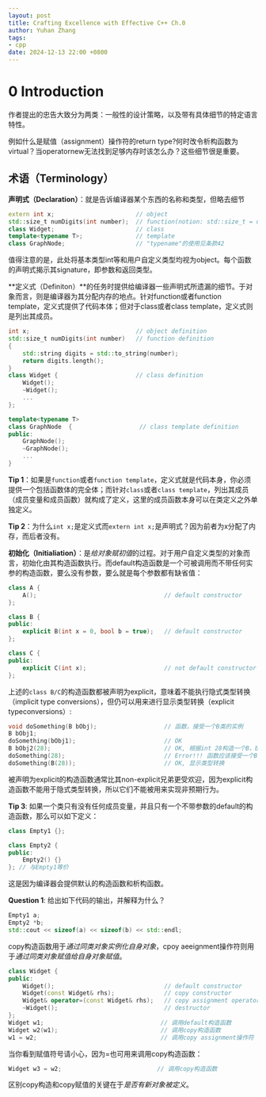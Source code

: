 ```yaml
---
layout: post
title: Crafting Excellence with Effective C++ Ch.0
author: Yuhan Zhang
tags:
- cpp
date: 2024-12-13 22:00 +0800
---
```

# 0 Introduction
作者提出的忠告大致分为两类：一般性的设计策略，以及带有具体细节的特定语言特性。

例如什么是赋值（assignment）操作符的return type?何时改令析构函数为virtual？当operatornew无法找到足够内存时该怎么办？这些细节很是重要。
## 术语（Terminology）
**声明式（Declaration）**：就是告诉编译器某个东西的名称和类型，但略去细节
```cpp
extern int x;                       // object
std::size_t numDigits(int number);  // function(notion: std::size_t = unsigned int)
class Widget;                       // class
template<typename T>;               // template
class GraphNode;                    // "typename"的使用见条款42
```
值得注意的是，此处将基本类型int等和用户自定义类型均视为object。每个函数的声明式揭示其signature，即参数和返回类型。

**定义式（Definiton）**的任务时提供给编译器一些声明式所遗漏的细节。于对象而言，则是编译器为其分配内存的地点。针对function或者function template，定义式提供了代码本体；但对于class或者class template，定义式则是列出其成员。
```cpp
int x;                              // object definition
std::size_t numDigits(int number)   // function definition
{
    std::string digits = std::to_string(number);
    return digits.length();
}
class Widget {                      // class definition
    Widget();
    ~Widget();
    ...
};

template<typename T>
class GraphNode  {                   // class template definition
public:
    GraphNode();
    ~GraphNode();
    ...
}
```
**Tip 1**：如果是`function`或者`function template`，定义式就是代码本身，你必须提供一个包括函数体的完全体；而针对`class`或者`class template`，列出其成员（成员变量和成员函数）就构成了定义，这里的成员函数本身可以在类定义之外单独定义。

**Tip 2**：为什么`int x;`是定义式而`extern int x;`是声明式？因为前者为x分配了内存，而后者没有。

**初始化（Initialiation）**：是*给对象赋初值*的过程。对于用户自定义类型的对象而言，初始化由其构造函数执行。而default构造函数是一个可被调用而不带任何实参的构造函数，要么没有参数，要么就是每个参数都有缺省值：
```cpp
class A {
    A();                                    // default constructor
};

class B {
public:
    explicit B(int x = 0, bool b = true);   // default constructor
};

class C {
public:
    explicit C(int x);                      // not default constructor  
};
```
上述的`class B/C`的构造函数都被声明为explicit，意味着不能执行隐式类型转换（implicit type conversions），但仍可以用来进行显示类型转换（explicit typeconversions）:
```cpp
void doSomething(B bObj);                   // 函数，接受一个B类的实例
B bObj1;
doSomething(bObj1);                         // OK
B bObj2(28);                                // OK, 根据int 28构造一个B，bool参数缺省为true
doSomething(28);                            // Error!!! 函数应该接受一个B，而不是int，并且没有隐式转换
doSomething(B(28));                         // OK, 显示类型转换
```
被声明为explicit的构造函数通常比其non-explicit兄弟更受欢迎，因为explicit构造函数不能用于隐式类型转换，所以它们不能被用来实现非预期行为。

**Tip 3**:
如果一个类只有没有任何成员变量，并且只有一个不带参数的default的构造函数，那么可以如下定义：
```cpp
class Empty1 {};

class Empty2 { 
public:
    Empty2() {} 
}; // 与Empty1等价
```
这是因为编译器会提供默认的构造函数和析构函数。

**Question 1**:
给出如下代码的输出，并解释为什么？
```cpp
Empty1 a;
Empty2 *b;
std::cout << sizeof(a) << sizeof(b) << std::endl;
```

copy构造函数用于*通过同类对象实例化自身对象*，cpoy aeeignment操作符则用于*通过同类对象赋值给自身对象赋值*。
```cpp
class Widget {
public:
    Widget();                               // default constructor
    Widget(const Widget& rhs);              // copy constructor
    Widget& operator=(const Widget& rhs);   // copy assignment operator
    ~Widget();                              // destructor
};
Widget w1;                                 // 调用default构造函数
Widget w2(w1);                             // 调用copy构造函数
w1 = w2;                                   // 调用copy assignment操作符
```
当你看到赋值符号请小心，因为=也可用来调用copy构造函数：
```cpp
Widget w3 = w2;                           // 调用copy构造函数
```
区别copy构造和copy赋值的关键在于*是否有新对象被定义*。